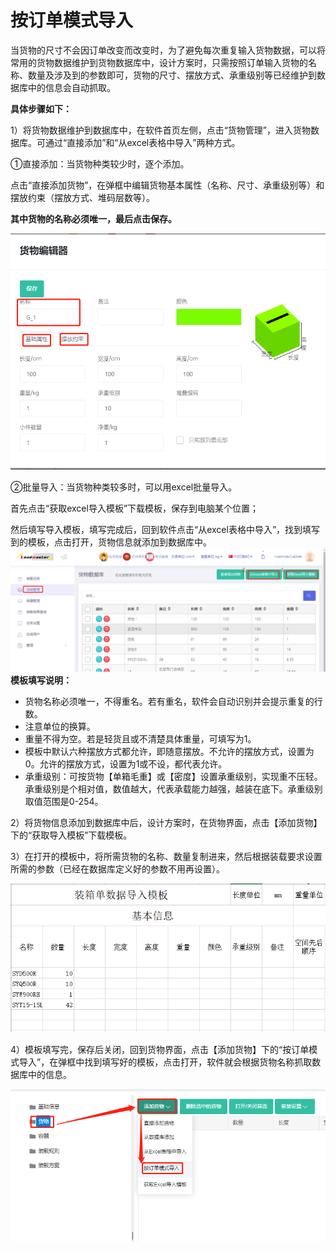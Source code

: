 # 按订单模式导入

当货物的尺寸不会因订单改变而改变时，为了避免每次重复输入货物数据，可以将常用的货物数据维护到货物数据库中，设计方案时，只需按照订单输入货物的名称、数量及涉及到的参数即可，货物的尺寸、摆放方式、承重级别等已经维护到数据库中的信息会自动抓取。

**具体步骤如下：**

1）将货物数据维护到数据库中，在软件首页左侧，点击“货物管理”，进入货物数据库。可通过“直接添加”和“从excel表格中导入”两种方式。

①直接添加：当货物种类较少时，逐个添加。

点击“直接添加货物”，在弹框中编辑货物基本属性（名称、尺寸、承重级别等）和摆放约束（摆放方式、堆码层数等）。

**其中货物的名称必须唯一，最后点击保存。**

![](../../../.gitbook/assets/28B.png)

②批量导入：当货物种类较多时，可以用excel批量导入。

首先点击“获取excel导入模板”下载模板，保存到电脑某个位置；

然后填写导入模板，填写完成后，回到软件点击“从excel表格中导入”，找到填写到的模板，点击打开，货物信息就添加到数据库中。![](../../../.gitbook/assets/30A.png)**模板填写说明：**

* 货物名称必须唯一，不得重名。若有重名，软件会自动识别并会提示重复的行数。
* 注意单位的换算。
* 重量不得为空。若是轻货且或不清楚具体重量，可填写为1。
* 模板中默认六种摆放方式都允许，即随意摆放。不允许的摆放方式，设置为0。允许的摆放方式，设置为1或不设，都代表允许。
* 承重级别：可按货物【单箱毛重】或【密度】设置承重级别，实现重不压轻。承重级别是个相对值，数值越大，代表承载能力越强，越装在底下。承重级别取值范围是0-254。

2）将货物信息添加到数据库中后，设计方案时，在货物界面，点击【添加货物】下的“获取导入模板”下载模板。

3）在打开的模板中，将所需货物的名称、数量复制进来，然后根据装载要求设置所需的参数（已经在数据库定义好的参数不用再设置）。

![](../../../.gitbook/assets/31A.png)

4）模板填写完，保存后关闭，回到货物界面，点击【添加货物】下的“按订单模式导入”，在弹框中找到填写好的模板，点击打开，软件就会根据货物名称抓取数据库中的信息。

![](../../../.gitbook/assets/19%20%281%29.png)

